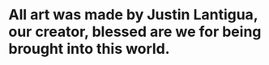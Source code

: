 # All art was made by Justin Lantigua, our creator, blessed are we for being brought into this world.

<title> Welcome to your initiation <title>

